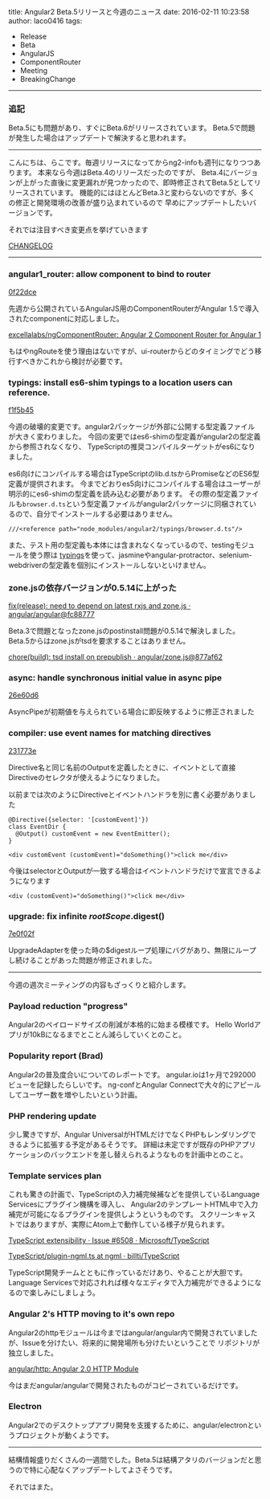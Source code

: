 title: Angular2 Beta.5リリースと今週のニュース
date: 2016-02-11 10:23:58
author: laco0416
tags:
- Release
- Beta
- AngularJS
- ComponentRouter
- Meeting
- BreakingChange
---

### 追記
Beta.5にも問題があり、すぐにBeta.6がリリースされています。
Beta.5で問題が発生した場合はアップデートで解決すると思われます。

----

こんにちは、らこです。毎週リリースになってからng2-infoも週刊になりつつあります。
本来なら今週はBeta.4のリリースだったのですが、
Beta.4にバージョンが上がった直後に変更漏れが見つかったので、即時修正されてBeta.5としてリリースされています。
機能的にはほとんどBeta.3と変わらないのですが、多くの修正と開発環境の改善が盛り込まれているので
早めにアップデートしたいバージョンです。

それでは注目すべき変更点を挙げていきます

[CHANGELOG](https://github.com/angular/angular/blob/c7261c295c130b3ec35687bb07b27c553c8f4961/CHANGELOG.md#200-beta5-2016-02-10)

----

### angular1_router: allow component to bind to router
[0f22dce](https://github.com/angular/angular/commit/0f22dce)

先週から公開されているAngularJS用のComponentRouterがAngular 1.5で導入されたcomponentに対応しました。

[excellalabs/ngComponentRouter: Angular 2 Component Router for Angular 1](https://github.com/excellalabs/ngComponentRouter)

もはやngRouteを使う理由はないですが、ui-routerからどのタイミングでどう移行すべきかこれから検討が必要です。

### typings: install es6-shim typings to a location users can reference.
[f1f5b45](https://github.com/angular/angular/commit/f1f5b45)

今週の破壊的変更です。angular2パッケージが外部に公開する型定義ファイルが大きく変わりました。
今回の変更ではes6-shimの型定義がangular2の型定義から参照されなくなり、
TypeScriptの推奨コンパイルターゲットがes6になりました。

es6向けにコンパイルする場合はTypeScriptのlib.d.tsからPromiseなどのES6型定義が提供されます。
今までどおりes5向けにコンパイルする場合はユーザーが明示的にes6-shimの型定義を読み込む必要があります。
その際の型定義ファイルも`browser.d.ts`という型定義ファイルがangular2パッケージに同梱されているので、自分でインストールする必要はありません。

```
///<reference path="node_modules/angular2/typings/browser.d.ts"/>
```

また、テスト用の型定義も本体には含まれなくなっているので、testingモジュールを使う際は
[typings](http://github.com/typings/typings)を使って、jasmineやangular-protractor、selenium-webdriverの型定義を個別にインストールしないといけません。

### zone.jsの依存バージョンが0.5.14に上がった
[fix(release): need to depend on latest rxjs and zone.js · angular/angular@fc88777](https://github.com/angular/angular/commit/fc887774da144db3dd2c3ff0adf418b7ca97730f)

Beta.3で問題となったzone.jsのpostinstall問題が0.5.14で解決しました。
Beta.5からはzone.jsがtsdを要求することはありません。

[chore(build): tsd install on prepublish · angular/zone.js@877af62](https://github.com/angular/zone.js/commit/877af62a6e39e4dd024517d05541b2f9e81d1bbd)

### async: handle synchronous initial value in async pipe
[26e60d6](https://github.com/angular/angular/commit/26e60d6)

AsyncPipeが初期値を与えられている場合に即反映するように修正されました

### compiler: use event names for matching directives
[231773e](https://github.com/angular/angular/commit/231773e)

Directive名と同じ名前のOutputを定義したときに、イベントとして直接Directiveのセレクタが使えるようになりました。

以前までは次のようにDirectiveとイベントハンドラを別に書く必要がありました

```
@Directive({selector: '[customEvent]'})
class EventDir {
  @Output() customEvent = new EventEmitter();
}
```

```
<div customEvent (customEvent)="doSomething()">click me</div>
```

今後はselectorとOutputが一致する場合はイベントハンドラだけで宣言できるようになります

```
<div (customEvent)="doSomething()">click me</div>
```

### upgrade: fix infinite $rootScope.$digest()
[7e0f02f](https://github.com/angular/angular/commit/7e0f02f)

UpgradeAdapterを使った時の$digestループ処理にバグがあり、無限にループし続けることがあった問題が修正されました。

----

今週の週次ミーティングの内容もざっくりと紹介します。

### Payload reduction "progress"
Angular2のペイロードサイズの削減が本格的に始まる模様です。
Hello Worldアプリが10kBになるまでとことん減らしていくとのこと。

### Popularity report (Brad)
Angular2の普及度合いについてのレポートです。
angular.ioは1ヶ月で292000ビューを記録したらしいです。
ng-confとAngular Connectで大々的にアピールしてユーザー数を増やしたいという計画。

### PHP rendering update
少し驚きですが、Angular UniversalがHTMLだけでなくPHPもレンダリングできるように拡張する予定があるそうです。
詳細は未定ですが既存のPHPアプリケーションのバックエンドを差し替えられるようなものを計画中とのこと。

### Template services plan
これも驚きの計画で、TypeScriptの入力補完候補などを提供しているLanguage Servicesにプラグイン機構を導入し、
Angular2のテンプレートHTML中で入力補完が可能になるプラグインを提供しようというものです。
スクリーンキャストではありますが、実際にAtom上で動作している様子が見られます。

[TypeScript extensibility · Issue #6508 · Microsoft/TypeScript](https://github.com/Microsoft/TypeScript/issues/6508)

[TypeScript/plugin-ngml.ts at ngml · billti/TypeScript](https://github.com/billti/TypeScript/blob/ngml/src/services/plugin-ngml.ts#L1785)

TypeScript開発チームとともに作っているだけあり、やることが大胆です。
Language Servicesで対応されれば様々なエディタで入力補完ができるようになるので楽しみにしましょう。

### Angular 2's HTTP moving to it's own repo
Angular2のhttpモジュールは今まではangular/angular内で開発されていましたが、Issueを分けたい、将来的に開発場所も分けたいということで
リポジトリが独立しました。

[angular/http: Angular 2.0 HTTP Module](https://github.com/angular/http)

今はまだangular/angularで開発されたものがコピーされているだけです。

### Electron
Angular2でのデスクトップアプリ開発を支援するために、angular/electronというプロジェクトが動くようです。

----

結構情報盛りだくさんの一週間でした。Beta.5は結構アタリのバージョンだと思うので特に心配なくアップデートしてよさそうです。

それではまた。
